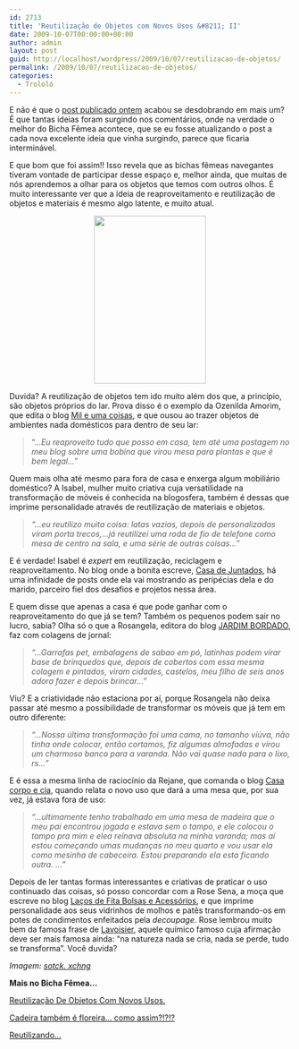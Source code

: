 ```yaml
---
id: 2713
title: 'Reutilização de Objetos com Novos Usos &#8211; II'
date: 2009-10-07T00:00:00+00:00
author: admin
layout: post
guid: http://localhost/wordpress/2009/10/07/reutilizacao-de-objetos/
permalink: /2009/10/07/reutilizacao-de-objetos/
categories:
  - Trololó
---
```

E não é que o [post publicado ontem](http://www.trololodemulher.com.br/2009/10/06/reutilizacao-de-objetos-com-novos-usos/) acabou se desdobrando em mais um? É que tantas ideias foram surgindo nos comentários, onde na verdade o melhor do Bicha Fêmea acontece, que se eu fosse atualizando o post a cada nova excelente ideia que vinha surgindo, parece que ficaria interminável.

E que bom que foi assim!! Isso revela que as bichas fêmeas navegantes tiveram vontade de participar desse espaço e, melhor ainda, que muitas de nós aprendemos a olhar para os objetos que temos com outros olhos. É muito interessante ver que a ideia de reaproveitamento e reutilização de objetos e materiais é mesmo algo latente, e muito atual.

<p style="text-align: center;">
  <a href="http://www.trololodemulher.com.br/blog/wp-content/uploads/2010/07/garrafa-com-flor.jpg"><img class="size-medium wp-image-4992 aligncenter" title="SONY DSC" src="http://www.trololodemulher.com.br/blog/wp-content/uploads/2010/07/garrafa-com-flor-200x300.jpg" alt="" width="200" height="300" /></a>
</p>

Duvida? A reutilização de objetos tem ido muito além dos que, a princípio, são objetos próprios do lar. Prova disso é o exemplo da Ozenilda Amorim, que edita o blog <a href="http://mileumacoisasdanilda.blogspot.com/" target="_blank">Mil e uma coisas</a>, e que ousou ao trazer objetos de ambientes nada domésticos para dentro de seu lar:

> “…_Eu reaproveito tudo que posso em casa, tem até uma postagem no meu blog sobre uma bobina que virou mesa para plantas e que é bem legal…”_

Quem mais olha até mesmo para fora de casa e enxerga algum mobiliário doméstico? A Isabel, mulher muito criativa cuja versatilidade na transformação de móveis é conhecida na blogosfera, também é dessas que imprime personalidade através de reutilização de materiais e objetos.

> _“…eu reutilizo muita coisa: latas vazias, depois de personalizadas viram porta trecos,…já reutilizei uma roda de fio de telefone como mesa de centro na sala, e uma série de outras coisas…”_

E é verdade! Isabel é _expert_ em reutilização, reciclagem e reaproveitamento. No blog onde a bonita escreve, <a href="http://casadejuntados.blogspot.com/" target="_blank">Casa de Juntados</a>, há uma infinidade de posts onde ela vai mostrando as peripécias dela e do marido, parceiro fiel dos desafios e projetos nessa área.

E quem disse que apenas a casa é que pode ganhar com o reaproveitamento do que já se tem? Também os pequenos podem sair no lucro, sabia? Olha só o que a Rosangela, editora do blog <a href="http://jardimbordado-pintandoebordando.blogspot.com/" target="_blank">JARDIM BORDADO</a>, faz com colagens de jornal:

> _“…Garrafas pet, embalagens de sabao em pó, latinhas podem virar base de brinquedos que, depois de cobertos com essa mesma colagem e pintados, viram cidades, castelos, meu filho de seis anos adora fazer e depois brincar…”_

Viu? E a criatividade não estaciona por aí, porque Rosangela não deixa passar até mesmo a possibilidade de transformar os móveis que já tem em outro diferente:

> _“…Nossa última transformação foi uma cama, no tamanho viúva, não tinha onde colocar, então cortamos, fiz algumas almofadas e virou um charmoso banco para a varanda. Não vai quase nada para o lixo, rs…”_

E é essa a mesma linha de raciocínio da Rejane, que comanda o blog <a href="http://casacorpoecia.blogspot.com/" target="_blank">Casa corpo e cia</a>, quando relata o novo uso que dará a uma mesa que, por sua vez, já estava fora de uso:

> _“…ultimamente tenho trabalhado em uma mesa de madeira que o meu pai encontrou jogada e estava sem o tampo, e ele colocou o tampo pra mim e elea reinava absoluta na minha varanda; mas aí estou começando umas mudanças no meu quarto e vou usar ela como mesinha de cabeceira. Estou preparando ela esta ficando outra. …”_

Depois de ler tantas formas interessantes e criativas de praticar o uso continuado das coisas, só posso concordar com a Rose Sena, a moça que escreve no blog <a href="http://lacosdefitabolsaseacessorios.blogspot.com/" target="_blank">Laços de Fita Bolsas e Acessórios</a>, e que imprime personalidade aos seus vidrinhos de molhos e patês transformando-os em potes de condimentos enfeitados pela _decoupage_. Rose lembrou muito bem da famosa frase de <a href="http://pt.wikipedia.org/wiki/Lavoisier" target="_blank">Lavoisier</a>, aquele químico famoso cuja afirmação deve ser mais famosa ainda: “na natureza nada se cria, nada se perde, tudo se transforma”. Você duvida?

_Imagem: <a href="http://www.sxc.hu/" target="_blank">sotck. xchng</a>_

**Mais no Bicha Fêmea…**

[Reutilização De Objetos Com Novos Usos.](http://www.trololodemulher.com.br/2009/10/06/reutilizacao-de-objetos-com-novos-usos/)

[Cadeira também é floreira… como assim?!?!?](http://www.trololodemulher.com.br/2009/02/23/cadeira-tambm-floreira-como-assim/)

[Reutilizando…](http://www.trololodemulher.com.br/2009/01/28/reutilizando/)
